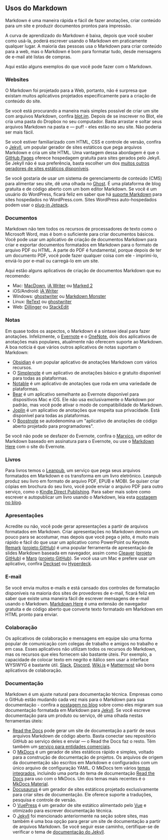 ## Usos do Markdown

Markdown é uma maneira rápida e fácil de fazer anotações, criar conteúdo para um site e produzir documentos prontos para impressão.

A curva de aprendizado do Markdown é baixa, depois que você souber como usá-la, poderá escrever usando o Markdown em praticamente qualquer lugar. A maioria das pessoas usa o Markdown para criar conteúdo para a web, mas o Markdown é bom para formatar tudo, desde mensagens de e-mail até listas de compras.

Aqui estão alguns exemplos do que você pode fazer com o Markdown.

### Websites

O Markdown foi projetado para a Web, portanto, não é surpresa que existam muitos aplicativos projetados especificamente para a criação de conteúdo do site.

Se você está procurando a maneira mais simples possível de criar um site com arquivos Markdown, confira [blot.im](https://blot.im/). Depois de se inscrever no Blot, ele cria uma pasta do Dropbox no seu computador. Basta arrastar e soltar seus arquivos Markdown na pasta e — puf! - eles estão no seu site. Não poderia ser mais fácil.

Se você estiver familiarizado com HTML, CSS e controle de versão, confira o [Jekyll](https://www.markdownguide.org/tools/jekyll/), um popular gerador de sites estáticos que pega arquivos Markdown e cria um site HTML. Uma vantagem dessa abordagem é que o [GitHub Pages](https://www.markdownguide.org/tools/github-pages/) oferece hospedagem gratuita para sites gerados pelo Jekyll. Se Jekyll não é sua preferência, basta escolher um dos [muitos outros geradores de sites estáticos disponíveis](https://jamstack.org/generators/).

Se você gostaria de usar um sistema de gerenciamento de conteúdo (CMS) para alimentar seu site, dê uma olhada no [Ghost](https://www.markdownguide.org/tools/ghost/). É uma plataforma de blog gratuita e de código aberto com um bom editor Markdown. Se você é um usuário do WordPress, ficará feliz em saber que há [suporte Markdown](https://wordpress.com/support/wordpress-editor/blocks/markdown-block/) para sites hospedados no WordPress.com. Sites WordPress auto-hospedados podem usar o [plug-in Jetpack](https://jetpack.com/support/markdown/).

### Documentos

Markdown não tem todos os recursos de processadores de texto como o Microsoft Word, mas é bom o suficiente para criar documentos básicos. Você pode usar um aplicativo de criação de documentos Markdown para criar e exportar documentos formatados em Markdown para o formato de arquivo PDF ou HTML. A parte do PDF é fundamental, porque depois de ter um documento PDF, você pode fazer qualquer coisa com ele - imprimi-lo, enviá-lo por e-mail ou carregá-lo em um site.

Aqui estão alguns aplicativos de criação de documentos Markdown que eu recomendo:

- Mac: [MacDown](https://www.markdownguide.org/tools/macdown/), [iA Writer](https://www.markdownguide.org/tools/ia-writer/) ou [Marked 2](https://www.markdownguide.org/tools/marked-2/)
- iOS/Android: [iA Writer](https://www.markdownguide.org/tools/ia-writer/)
- Windows: [ghostwriter](https://kde.github.io/ghostwriter/) ou [Markdown Monster](https://markdownmonster.west-wind.com/)
- Linux: [ReText](https://github.com/retext-project/retext) ou [ghostwriter](https://kde.github.io/ghostwriter/)
- Web: [Dillinger](https://www.markdownguide.org/tools/dillinger/) ou [StackEdit](https://www.markdownguide.org/tools/stackedit/)

### Notas

Em quase todos os aspectos, o Markdown é a sintaxe ideal para fazer anotações. Infelizmente, o [Evernote](https://evernote.com/) e o [OneNote](https://www.onenote.com/), dois dos aplicativos de anotações mais populares, atualmente não oferecem suporte ao Markdown. A boa notícia é que vários outros aplicativos de notas suportam o Markdown:

- [Obsidian](https://www.markdownguide.org/tools/obsidian/) é um popular aplicativo de anotações Markdown com vários recursos.
- O [Simplenote](https://www.markdownguide.org/tools/simplenote/) é um aplicativo de anotações básico e gratuito disponível para todas as plataformas.
- [Notable](https://www.markdownguide.org/tools/notable/) é um aplicativo de anotações que roda em uma variedade de plataformas.
- [Bear](https://www.markdownguide.org/tools/bear/) é um aplicativo semelhante ao Evernote disponível para dispositivos Mac e iOS. Ele não usa exclusivamente o Markdown por padrão, mas você pode ativar o modo de compatibilidade do Markdown.
- [Joplin](https://www.markdownguide.org/tools/joplin/) é um aplicativo de anotações que respeita sua privacidade. Está disponível para todas as plataformas.
- O [Boostnote](https://www.markdownguide.org/tools/boostnote/) se autodenomina um "aplicativo de anotações de código aberto projetado para programadores".

Se você não pode se desfazer do Evernote, confira o [Marxico](https://marxi.co/), um editor de Markdown baseado em assinatura para o Evernote, ou use o [Markdown Here](https://www.markdownguide.org/tools/markdown-here/) com o site do Evernote.

### Livros

Para livros temos o [Leanpub](https://leanpub.com/), um serviço que pega seus arquivos formatados em Markdown e os transforma em um livro eletrônico. Leanpub produz seu livro em formato de arquivo PDF, EPUB e MOBI. Se quiser criar cópias em brochura do seu livro, você pode enviar o arquivo PDF para outro serviço, como o [Kindle Direct Publishing](https://kdp.amazon.com/). Para saber mais sobre como escrever e autopublicar um livro usando o Markdown, leia esta [postagem no blog](https://medium.com/techspiration-ideas-making-it-happen/how-i-wrote-and-published-my-novel-using-only-open-source-tools-5cdfbd7c00ca).

### Apresentações

Acredite ou não, você pode gerar apresentações a partir de arquivos formatados em Markdown. Criar apresentações no Markdown demora um pouco para se acostumar, mas depois que você pega o jeito, é muito mais rápido e fácil do que usar um aplicativo como PowerPoint ou Keynote. [Remark](https://remarkjs.com/) ([projeto GitHub](https://github.com/gnab/remark)) é uma popular ferramenta de apresentação de slides Markdown baseada em navegador, assim como [Cleaver](https://jdan.github.io/cleaver/) ([projeto GitHub](https://github.com/jdan/cleaver)) e [Marp](https://marp.app/) ([projeto GitHub](https://github.com/marp-team/marp)). Se você usa um Mac e prefere usar um aplicativo, confira [Deckset](https://www.decksetapp.com/) ou [Hyperdeck](https://hyperdeck.io/).

### E-mail

Se você envia muitos e-mails e está cansado dos controles de formatação disponíveis na maioria dos sites de provedores de e-mail, ficará feliz em saber que existe uma maneira fácil de escrever mensagens de e-mail usando o Markdown. [Markdown Here](https://www.markdownguide.org/tools/markdown-here/) é uma extensão de navegador gratuita e de código aberto que converte texto formatado em Markdown em HTML pronto para enviar.

### Colaboração

Os aplicativos de colaboração e mensagens em equipe são uma forma popular de comunicação com colegas de trabalho e amigos no trabalho e em casa. Esses aplicativos não utilizam todos os recursos do Markdown, mas os recursos que eles fornecem são bastante úteis. Por exemplo, a capacidade de colocar texto em negrito e itálico sem usar a interface WYSIWYG é bastante útil. [Slack](https://www.markdownguide.org/tools/slack/), [Discord](https://www.markdownguide.org/tools/discord/), [Wiki.js](https://www.markdownguide.org/tools/wiki-js/) e [Mattermost](https://www.markdownguide.org/tools/mattermost/) são bons aplicativos de colaboração.

### Documentação

Markdown é um ajuste natural para documentação técnica. Empresas como o GitHub estão mudando cada vez mais para o Markdown para sua documentação - confira a [postagem no blog](https://github.com/blog/1939-how-github-uses-github-to-document-github) sobre como eles migraram sua documentação formatada em Markdown para [Jekyll](https://www.markdownguide.org/tools/jekyll/). Se você escreve documentação para um produto ou serviço, dê uma olhada nestas ferramentas úteis:

- [Read the Docs](https://readthedocs.org/) pode gerar um site de documentação a partir de seus arquivos Markdown de código aberto. Basta conectar seu repositório GitHub ao serviço deles e enviar — o Read the Docs faz o resto. Têm também um [serviço para entidades comerciais](https://readthedocs.com/).
- O [MkDocs](https://www.markdownguide.org/tools/mkdocs/) é um gerador de sites estáticos rápido e simples, voltado para a construção de documentação de projetos. Os arquivos de origem da documentação são escritos em Markdown e configurados com um único arquivo de configuração YAML. O MkDocs tem vários [temas integrados](https://www.mkdocs.org/user-guide/styling-your-docs/), incluindo uma porta do tema de documentação [Read the Docs](https://readthedocs.org/) para uso com o MkDocs. Um dos temas mais recentes é o [MkDocs Material](https://squidfunk.github.io/mkdocs-material/).
- [Docusaurus](https://www.markdownguide.org/tools/docusaurus/) é um gerador de sites estáticos projetado exclusivamente para criar sites de documentação. Ele oferece suporte a traduções, pesquisa e controle de versão.
- O [VuePress](https://vuepress.vuejs.org/) é um gerador de site estático alimentado pelo [Vue](https://vuejs.org/) e otimizado para escrever documentação técnica.
- O [Jekyll](https://www.markdownguide.org/tools/jekyll/) foi mencionado anteriormente na seção sobre sites, mas também é uma boa opção para gerar um site de documentação a partir de arquivos Markdown. Se você seguir esse caminho, certifique-se de verificar o tema de [documentação do Jekyll](https://idratherbewriting.com/documentation-theme-jekyll/).
